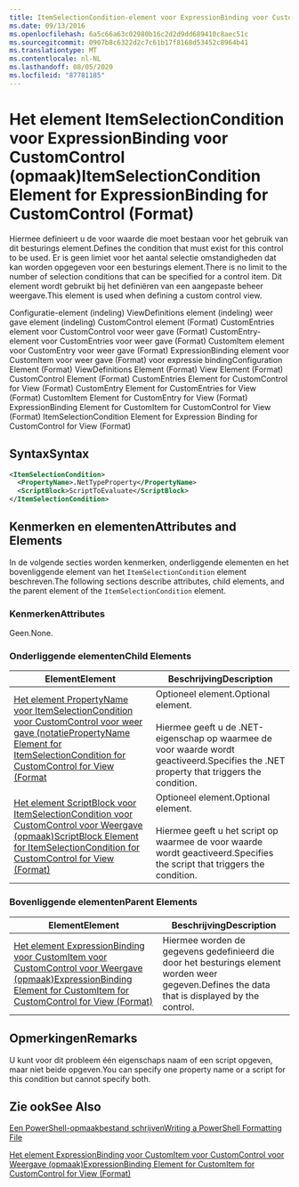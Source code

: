 ```yaml
---
title: ItemSelectionCondition-element voor ExpressionBinding voor CustomControl (indeling) | Microsoft Docs
ms.date: 09/13/2016
ms.openlocfilehash: 6a5c66a63c02980b16c2d2d9dd689410c8aec51c
ms.sourcegitcommit: 0907b8c6322d2c7c61b17f8168d53452c8964b41
ms.translationtype: MT
ms.contentlocale: nl-NL
ms.lasthandoff: 08/05/2020
ms.locfileid: "87781185"
---
```

# <a name="itemselectioncondition-element-for-expressionbinding-for-customcontrol-format"></a><span data-ttu-id="4fa99-102">Het element ItemSelectionCondition voor ExpressionBinding voor CustomControl (opmaak)</span><span class="sxs-lookup"><span data-stu-id="4fa99-102">ItemSelectionCondition Element for ExpressionBinding for CustomControl (Format)</span></span>

<span data-ttu-id="4fa99-103">Hiermee definieert u de voor waarde die moet bestaan voor het gebruik van dit besturings element.</span><span class="sxs-lookup"><span data-stu-id="4fa99-103">Defines the condition that must exist for this control to be used.</span></span> <span data-ttu-id="4fa99-104">Er is geen limiet voor het aantal selectie omstandigheden dat kan worden opgegeven voor een besturings element.</span><span class="sxs-lookup"><span data-stu-id="4fa99-104">There is no limit to the number of selection conditions that can be specified for a control item.</span></span> <span data-ttu-id="4fa99-105">Dit element wordt gebruikt bij het definiëren van een aangepaste beheer weergave.</span><span class="sxs-lookup"><span data-stu-id="4fa99-105">This element is used when defining a custom control view.</span></span>

<span data-ttu-id="4fa99-106">Configuratie-element (indeling) ViewDefinitions element (indeling) weer gave element (indeling) CustomControl element (Format) CustomEntries element voor CustomControl voor weer gave (Format) CustomEntry-element voor CustomEntries voor weer gave (Format) CustomItem element voor CustomEntry voor weer gave (Format) ExpressionBinding element voor CustomItem voor weer gave (Format) voor expressie binding</span><span class="sxs-lookup"><span data-stu-id="4fa99-106">Configuration Element (Format) ViewDefinitions Element (Format) View Element (Format) CustomControl Element (Format) CustomEntries Element for CustomControl for View (Format) CustomEntry Element for CustomEntries for View (Format) CustomItem Element for CustomEntry for View (Format) ExpressionBinding Element for CustomItem for CustomControl for View (Format) ItemSelectionCondition Element for Expression Binding for CustomControl for View (Format)</span></span>

## <a name="syntax"></a><span data-ttu-id="4fa99-107">Syntax</span><span class="sxs-lookup"><span data-stu-id="4fa99-107">Syntax</span></span>

```xml
<ItemSelectionCondition>
  <PropertyName>.NetTypeProperty</PropertyName>
  <ScriptBlock>ScriptToEvaluate</ScriptBlock>
</ItemSelectionCondition>
```

## <a name="attributes-and-elements"></a><span data-ttu-id="4fa99-108">Kenmerken en elementen</span><span class="sxs-lookup"><span data-stu-id="4fa99-108">Attributes and Elements</span></span>

<span data-ttu-id="4fa99-109">In de volgende secties worden kenmerken, onderliggende elementen en het bovenliggende element van het `ItemSelectionCondition` element beschreven.</span><span class="sxs-lookup"><span data-stu-id="4fa99-109">The following sections describe attributes, child elements, and the parent element of the `ItemSelectionCondition` element.</span></span>

### <a name="attributes"></a><span data-ttu-id="4fa99-110">Kenmerken</span><span class="sxs-lookup"><span data-stu-id="4fa99-110">Attributes</span></span>

<span data-ttu-id="4fa99-111">Geen.</span><span class="sxs-lookup"><span data-stu-id="4fa99-111">None.</span></span>

### <a name="child-elements"></a><span data-ttu-id="4fa99-112">Onderliggende elementen</span><span class="sxs-lookup"><span data-stu-id="4fa99-112">Child Elements</span></span>

|<span data-ttu-id="4fa99-113">Element</span><span class="sxs-lookup"><span data-stu-id="4fa99-113">Element</span></span>|<span data-ttu-id="4fa99-114">Beschrijving</span><span class="sxs-lookup"><span data-stu-id="4fa99-114">Description</span></span>|
|-------------|-----------------|
|[<span data-ttu-id="4fa99-115">Het element PropertyName voor ItemSelectionCondition voor CustomControl voor weer gave (notatie</span><span class="sxs-lookup"><span data-stu-id="4fa99-115">PropertyName Element for ItemSelectionCondition for CustomControl for View (Format</span></span>](./propertyname-element-for-itemselectioncondition-for-customcontrol-for-view-format.md)|<span data-ttu-id="4fa99-116">Optioneel element.</span><span class="sxs-lookup"><span data-stu-id="4fa99-116">Optional element.</span></span><br /><br /> <span data-ttu-id="4fa99-117">Hiermee geeft u de .NET-eigenschap op waarmee de voor waarde wordt geactiveerd.</span><span class="sxs-lookup"><span data-stu-id="4fa99-117">Specifies the .NET property that triggers the condition.</span></span>|
|[<span data-ttu-id="4fa99-118">Het element ScriptBlock voor ItemSelectionCondition voor CustomControl voor Weergave (opmaak)</span><span class="sxs-lookup"><span data-stu-id="4fa99-118">ScriptBlock Element for ItemSelectionCondition for CustomControl for View (Format)</span></span>](./scriptblock-element-for-itemselectioncondition-for-customcontrol-for-view-format.md)|<span data-ttu-id="4fa99-119">Optioneel element.</span><span class="sxs-lookup"><span data-stu-id="4fa99-119">Optional element.</span></span><br /><br /> <span data-ttu-id="4fa99-120">Hiermee geeft u het script op waarmee de voor waarde wordt geactiveerd.</span><span class="sxs-lookup"><span data-stu-id="4fa99-120">Specifies the script that triggers the condition.</span></span>|

### <a name="parent-elements"></a><span data-ttu-id="4fa99-121">Bovenliggende elementen</span><span class="sxs-lookup"><span data-stu-id="4fa99-121">Parent Elements</span></span>

|<span data-ttu-id="4fa99-122">Element</span><span class="sxs-lookup"><span data-stu-id="4fa99-122">Element</span></span>|<span data-ttu-id="4fa99-123">Beschrijving</span><span class="sxs-lookup"><span data-stu-id="4fa99-123">Description</span></span>|
|-------------|-----------------|
|[<span data-ttu-id="4fa99-124">Het element ExpressionBinding voor CustomItem voor CustomControl voor Weergave (opmaak)</span><span class="sxs-lookup"><span data-stu-id="4fa99-124">ExpressionBinding Element for CustomItem for CustomControl for View (Format)</span></span>](./expressionbinding-element-for-customitem-for-customcontrol-for-view-format.md)|<span data-ttu-id="4fa99-125">Hiermee worden de gegevens gedefinieerd die door het besturings element worden weer gegeven.</span><span class="sxs-lookup"><span data-stu-id="4fa99-125">Defines the data that is displayed by the control.</span></span>|

## <a name="remarks"></a><span data-ttu-id="4fa99-126">Opmerkingen</span><span class="sxs-lookup"><span data-stu-id="4fa99-126">Remarks</span></span>

<span data-ttu-id="4fa99-127">U kunt voor dit probleem één eigenschaps naam of een script opgeven, maar niet beide opgeven.</span><span class="sxs-lookup"><span data-stu-id="4fa99-127">You can specify one property name or a script for this condition but cannot specify both.</span></span>

## <a name="see-also"></a><span data-ttu-id="4fa99-128">Zie ook</span><span class="sxs-lookup"><span data-stu-id="4fa99-128">See Also</span></span>

[<span data-ttu-id="4fa99-129">Een PowerShell-opmaakbestand schrijven</span><span class="sxs-lookup"><span data-stu-id="4fa99-129">Writing a PowerShell Formatting File</span></span>](./writing-a-powershell-formatting-file.md)

[<span data-ttu-id="4fa99-130">Het element ExpressionBinding voor CustomItem voor CustomControl voor Weergave (opmaak)</span><span class="sxs-lookup"><span data-stu-id="4fa99-130">ExpressionBinding Element for CustomItem for CustomControl for View (Format)</span></span>](./expressionbinding-element-for-customitem-for-customcontrol-for-view-format.md)
